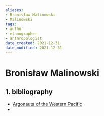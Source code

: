 ```yaml
---
aliases: 
- Bronisław Malinowski
- Malinowski
tags: 
- author
- ethnographer
- anthropologist
date_created: 2021-12-31
date_modified: 2021-12-31
---
```


# Bronisław Malinowski

## 1. bibliography
- [Argonauts of the Western Pacific](argonauts_of_the_western_pacific.md)
- 